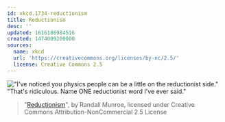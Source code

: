 ```yaml
---
id: xkcd.1734-reductionism
title: Reductionism
desc: ''
updated: 1616186984516
created: 1474009200000
sources:
  name: xkcd
  url: 'https://creativecommons.org/licenses/by-nc/2.5/'
  license: Creative Commons 2.5
---
```

!["I've noticed you physics people can be a little on the reductionist side." "That's ridiculous. Name ONE reductionist word I've ever said."](https://imgs.xkcd.com/comics/reductionism.png)
> "[Reductionism](https://xkcd.com/1734/)", by Randall Munroe, licensed under Creative Commons Attribution-NonCommercial 2.5 License
